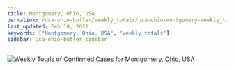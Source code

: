 ```yaml
---
title: Montgomery, Ohio, USA
permalink: /usa-ohio-butler/weekly_totals/usa-ohio-montgomery-weekly_totals.html
last_updated: Feb 10, 2021
keywords: ["Montgomery, Ohio, USA", "weekly totals"]
sidebar: usa-ohio-butler_sidebar
---
```


![Weekly Totals of Confirmed Cases for Montgomery, Ohio, USA](/covid_tracker/images/graphs/usa-ohio-montgomery-weekly_totals_graph.png)
